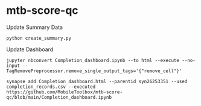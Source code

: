 # mtb-score-qc

Update Summary Data

```python create_summary.py```

Update Dashboard
```
jupyter nbconvert Completion_dashboard.ipynb --to html --execute --no-input --TagRemovePreprocessor.remove_single_output_tags='{"remove_cell"}'

synapse add Completion_dashboard.html --parentid syn26253351 --used completion_records.csv --executed https://github.com/MobileToolbox/mtb-score-qc/blob/main/Completion_dashboard.ipynb
```
